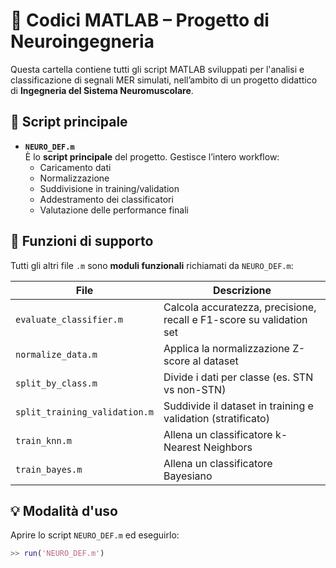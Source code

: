 # 🧠 Codici MATLAB – Progetto di Neuroingegneria

Questa cartella contiene tutti gli script MATLAB sviluppati per l'analisi e classificazione di segnali MER simulati, nell’ambito di un progetto didattico di **Ingegneria del Sistema Neuromuscolare**.

## 🔹 Script principale

- **`NEURO_DEF.m`**  
  È lo **script principale** del progetto. Gestisce l’intero workflow:
  - Caricamento dati
  - Normalizzazione
  - Suddivisione in training/validation
  - Addestramento dei classificatori
  - Valutazione delle performance finali

## 🔹 Funzioni di supporto

Tutti gli altri file `.m` sono **moduli funzionali** richiamati da `NEURO_DEF.m`:

| File                        | Descrizione                                                                 |
|-----------------------------|-----------------------------------------------------------------------------|
| `evaluate_classifier.m`     | Calcola accuratezza, precisione, recall e F1-score su validation set        |
| `normalize_data.m`          | Applica la normalizzazione Z-score al dataset                               |
| `split_by_class.m`          | Divide i dati per classe (es. STN vs non-STN)                               |
| `split_training_validation.m` | Suddivide il dataset in training e validation (stratificato)              |
| `train_knn.m`               | Allena un classificatore k-Nearest Neighbors                                |
| `train_bayes.m`             | Allena un classificatore Bayesiano                                          |

## 💡 Modalità d'uso

Aprire lo script `NEURO_DEF.m` ed eseguirlo:  
```matlab
>> run('NEURO_DEF.m')

